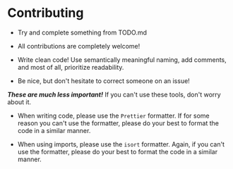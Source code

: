 # Contributing

- Try and complete something from TODO.md

- All contributions are completely welcome!

- Write clean code! Use semantically meaningful naming, add comments, and most of all, prioritize readability.

- Be nice, but don't hesitate to correct someone on an issue!

**_These are much less important!_** If you can't use these tools, don't worry about it.

- When writing code, please use the `Prettier` formatter. If for some reason you can't use the formatter, please do your best to format the code in a similar manner.

- When using imports, please use the `isort` formatter. Again, if you can't use the formatter, please do your best to format the code in a similar manner.
